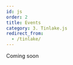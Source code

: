 ```yaml
---
id: js
order: 2
title: Events
category: 3. Tinlake.js
redirect_from:
  - /tinlake/
---
```


Coming soon